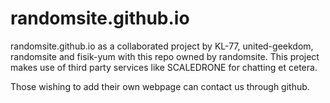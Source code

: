 # randomsite.github.io
randomsite.github.io as a collaborated project by KL-77, united-geekdom, randomsite and fisik-yum with this repo owned by randomsite.
This project makes use of third party services like SCALEDRONE for chatting et cetera.

Those wishing to add their own webpage can contact us through github.
